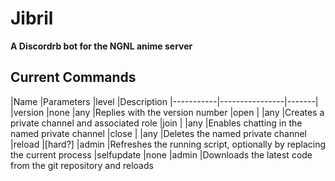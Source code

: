 Jibril
=======

**A Discordrb bot for the NGNL anime server**

Current Commands
----------------
|Name       |Parameters      |level  |Description
|-----------|----------------|-------|
|version    |none            |any    |Replies with the version number
|open       |<name>          |any    |Creates a private channel and associated role
|join       |<name>          |any    |Enables chatting in the named private channel
|close      |<name>          |any    |Deletes the named private channel
|reload     |[hard?]         |admin  |Refreshes the running script, optionally by replacing the current process
|selfupdate |none            |admin  |Downloads the latest code from the git repository and reloads
